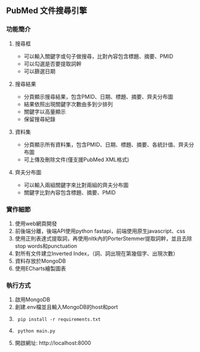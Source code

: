 ## PubMed 文件搜尋引擎
### 功能簡介
1. 搜尋框
    - 可以輸入關鍵字或句子做搜尋，比對內容包含標題、摘要、PMID
    - 可以勾選是否要提取詞幹 
    - 可以篩選日期

2. 搜尋結果
    - 分頁顯示搜尋結果，包含PMID、日期、標題、摘要、齊夫分布圖
    - 結果依照出現關鍵字次數由多到少排列
    - 關鍵字以高量顯示
    - 保留搜尋紀錄

3. 資料集
    - 分頁顯示所有資料集，包含PMID、日期、標題、摘要、各統計值、齊夫分布圖
    - 可上傳及刪除文件(僅支援PubMed XML格式)

4. 齊夫分布圖
    - 可以輸入兩組關鍵字來比對兩組的齊夫分布圖
    - 關鍵字比對內容包含標題、摘要、PMID

### 實作細節
1. 使用web網頁開發
2. 前後端分離，後端API使用python fastapi，前端使用原生javascript、css
3. 使用正則表達式提取詞，再使用nltk內的PorterStemmer提取詞幹，並且去除stop words和punctuation
4. 對所有文件建立Inverted Index，（詞、詞出現在第幾個字、出現次數）
5. 資料存放於MongoDB
6. 使用ECharts繪製圖表

### 執行方式
1. 啟用MongoDB
2. 創建.env檔並且輸入MongoDB的host和port
3. ```shell
    pip install -r requirements.txt
    ```
4. ```shell
    python main.py
    ```
5. 開啟網址: http://localhost:8000